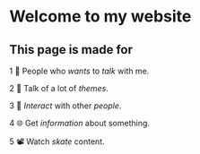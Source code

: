 # Welcome to my website #
## This page is made for ##

1 👾 People who *wants* to *talk* with me.

2 📢 Talk of a lot of *themes*.

3 🤖 *Interact* with other *people*.

4 🌐 Get *information* about something.

5 📽️ Watch *skate* content.